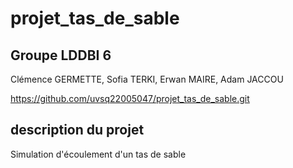 # projet_tas_de_sable

## Groupe LDDBI 6

Clémence GERMETTE, Sofia TERKI, Erwan MAIRE, Adam JACCOU

https://github.com/uvsq22005047/projet_tas_de_sable.git

## description du projet
Simulation d'écoulement d'un tas de sable
